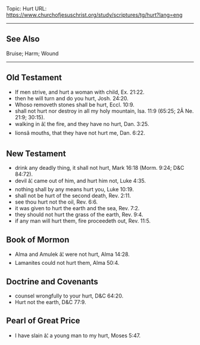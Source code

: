 Topic: Hurt
URL: https://www.churchofjesuschrist.org/study/scriptures/tg/hurt?lang=eng

---

## See Also

Bruise; Harm; Wound

---

## Old Testament

- If men strive, and hurt a woman with child, Ex. 21:22.
- then he will turn and do you hurt, Josh. 24:20.
- Whoso removeth stones shall be hurt, Eccl. 10:9.
- shall not hurt nor destroy in all my holy mountain, Isa. 11:9 (65:25; 2Â Ne. 21:9; 30:15).
- walking in â¦ the fire, and they have no hurt, Dan. 3:25.
- lionsâ mouths, that they have not hurt me, Dan. 6:22.

## New Testament

- drink any deadly thing, it shall not hurt, Mark 16:18 (Morm. 9:24; D&C 84:72).
- devil â¦ came out of him, and hurt him not, Luke 4:35.
- nothing shall by any means hurt you, Luke 10:19.
- shall not be hurt of the second death, Rev. 2:11.
- see thou hurt not the oil, Rev. 6:6.
- it was given to hurt the earth and the sea, Rev. 7:2.
- they should not hurt the grass of the earth, Rev. 9:4.
- if any man will hurt them, fire proceedeth out, Rev. 11:5.

## Book of Mormon

- Alma and Amulek â¦ were not hurt, Alma 14:28.
- Lamanites could not hurt them, Alma 50:4.

## Doctrine and Covenants

- counsel wrongfully to your hurt, D&C 64:20.
- Hurt not the earth, D&C 77:9.

## Pearl of Great Price

- I have slain â¦ a young man to my hurt, Moses 5:47.

